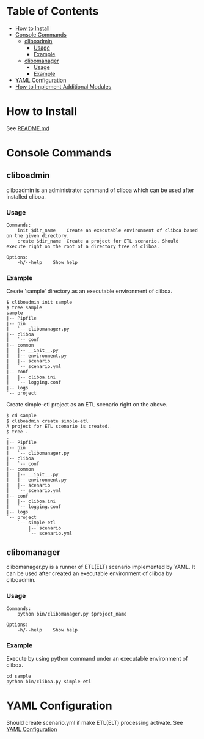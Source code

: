 # Table of Contents
* [How to Install](#how-to-install)
* [Console Commands](#console-commands)
	* [cliboadmin](#cliboadmin)
		* [Usage](#usage)
		* [Example](#example)
	* [clibomanager](#clibomanager)
		* [Usage](#usage)
		* [Example](#example)
* [YAML Configuration](#yaml-configuration)
* [How to Implement Additional Modules](#how-to-implement-additional-modules)


# How to Install
See [README.md](/README.md#markdown-header-install-cliboa)

# Console Commands
## cliboadmin
cliboadmin is an administrator command of cliboa which can be used after installed cliboa.

### Usage
```
Commands:
	init $dir_name    Create an executable environment of cliboa based on the given directory.
	create $dir_name  Create a project for ETL scenario. Should execute right on the root of a directory tree of cliboa. 

Options:
	-h/--help    Show help
```

### Example
Create 'sample' directory as an executable environment of cliboa.
```
$ cliboadmin init sample
$ tree sample
sample
|-- Pipfile
|-- bin
|   `-- clibomanager.py
|-- cliboa
|   `-- conf
|-- common
|   |-- __init__.py
|   |-- environment.py
|   |-- scenario
|   `-- scenario.yml
|-- conf
|   |-- cliboa.ini
|   `-- logging.conf
|-- logs
`-- project

```

Create simple-etl project as an ETL scenario right on the above.
```
$ cd sample
$ cliboadmin create simple-etl
A project for ETL scenario is created.
$ tree .
.
|-- Pipfile
|-- bin
|   `-- clibomanager.py
|-- cliboa
|   `-- conf
|-- common
|   |-- __init__.py
|   |-- environment.py
|   |-- scenario
|   `-- scenario.yml
|-- conf
|   |-- cliboa.ini
|   `-- logging.conf
|-- logs
`-- project
    `-- simple-etl
        |-- scenario
        `-- scenario.yml

```


## clibomanager
clibomanager.py is a runner of ETL(ELT) scenario implemented by YAML. It can be used after created an executable environment of cliboa by cliboadmin.

### Usage
```
Commands:
    python bin/clibomanager.py $project_name

Options:
    -h/--help    Show help
```

### Example
Execute by using python command under an executable environment of cliboa.
```
cd sample
python bin/cliboa.py simple-etl
```

# YAML Configuration
Should create scenario.yml if make ETL(ELT) processing activate.
See [YAML Configuration](/docs/yaml_configuration.md)

